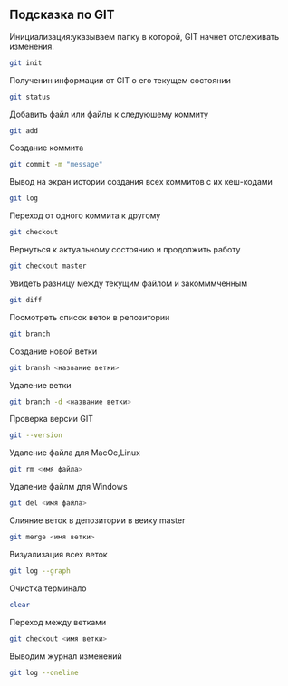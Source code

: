 ## Подсказка по GIT 
Инициализация:указываем папку в которой, GIT начнет отслеживать изменения.
```sh
git init
```
Полученин информации от GIT о его текущем состоянии
```sh
git status
```
Добавить файл или файлы к следуюшему коммиту
```sh
git add
```
Создание коммита
```sh
git commit -m "message"
```
Вывод на экран истории создания всех коммитов с их кеш-кодами
```sh
git log
```
Переход от одного коммита к другому
```sh
git checkout
```
Вернуться к актуальному состоянию и продолжить работу
```sh
git checkout master
```
Увидеть разницу между текущим файлом и закомммченным
```sh
git diff
```
Посмотреть список веток в репозитории
```sh
git branch
```
Создание новой ветки
```sh
git bransh <название ветки>
```
Удаление ветки
```sh
git branch -d <название ветки>
```
Проверка версии GIT
```sh
git --version
```

Удаление файла для MacOc,Linux
```sh
git rm <имя файла>
```
Удаление файлм для Windows
```sh
git del <имя файла>
```
Слияние веток в депозитории в веику master
```sh
git merge <имя ветки>
```
Визуализация всех веток 
```sh
git log --graph
```
Очистка терминало
```sh
clear
```
Переход между ветками
```sh
git checkout <имя ветки>
```
Выводим журнал изменений
```sh
git log --oneline
```
```




